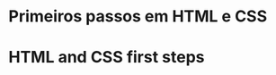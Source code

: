 # Primeiros passos em HTML e CSS
# HTML and CSS first steps


<!-- List of thing to do on this repo:
1. Put a name on each folder instead of numbers
2. Add the links to Guanabara's PDF's with the desafios and exercícios.
3. Maybe put the biggest projects in an dedicated repository. -->